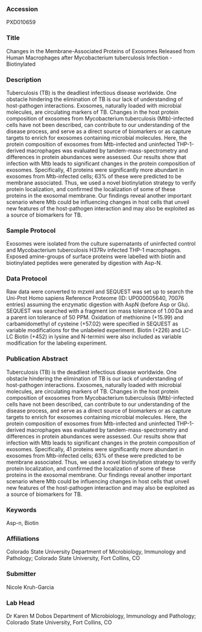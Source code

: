### Accession
PXD010659

### Title
Changes in the Membrane-Associated Proteins of Exosomes Released from Human Macrophages after Mycobacterium tuberculosis Infection - Biotinylated

### Description
Tuberculosis (TB) is the deadliest infectious disease worldwide. One obstacle hindering the elimination of TB is our lack of understanding of host-pathogen interactions. Exosomes, naturally loaded with microbial molecules, are circulating markers of TB. Changes in the host protein composition of exosomes from Mycobacterium tuberculosis (Mtb)-infected cells have not been described, can contribute to our understanding of the disease process, and serve as a direct source of biomarkers or as capture targets to enrich for exosomes containing microbial molecules. Here, the protein composition of exosomes from Mtb-infected and uninfected THP-1-derived macrophages was evaluated by tandem-mass-spectrometry and differences in protein abundances were assessed. Our results show that infection with Mtb leads to significant changes in the protein composition of exosomes. Specifically, 41 proteins were significantly more abundant in exosomes from Mtb-infected cells; 63% of these were predicted to be membrane associated. Thus, we used a novel biotinylation strategy to verify protein localization, and confirmed the localization of some of these proteins in the exosomal membrane. Our findings reveal another important scenario where Mtb could be influencing changes in host cells that unveil new features of the host-pathogen interaction and may also be exploited as a source of biomarkers for TB.

### Sample Protocol
Exosomes were isolated from the culture supernatants of uninfected control and Mycobacterium tuberculosis H37Rv infected THP-1 macrophages.  Exposed amine-groups of surface proteins were labelled with biotin and biotinylated peptides were generated by digestion with Asp-N.

### Data Protocol
Raw data were converted to mzxml and SEQUEST was set up to search the Uni-Prot Homo sapiens Reference Proteome (ID: UP000005640, 70076 entries) assuming the enzymatic digestion with AspN (before Asp or Glu). SEQUEST was searched with a fragment ion mass tolerance of 1.00 Da and a parent ion tolerance of 50 PPM. Oxidation of methionine (+15.99) and carbamidomethyl of cysteine (+57.02) were specified in SEQUEST as variable modifications for the unlabeled experiment. Biotin (+226) and LC-LC Biotin (+452) in lysine and N-termini were also included as variable modification for the labeling experiment.

### Publication Abstract
Tuberculosis (TB) is the deadliest infectious disease worldwide. One obstacle hindering the elimination of TB is our lack of understanding of host-pathogen interactions. Exosomes, naturally loaded with microbial molecules, are circulating markers of TB. Changes in the host protein composition of exosomes from Mycobacterium tuberculosis (Mtb)-infected cells have not been described, can contribute to our understanding of the disease process, and serve as a direct source of biomarkers or as capture targets to enrich for exosomes containing microbial molecules. Here, the protein composition of exosomes from Mtb-infected and uninfected THP-1-derived macrophages was evaluated by tandem-mass-spectrometry and differences in protein abundances were assessed. Our results show that infection with Mtb leads to significant changes in the protein composition of exosomes. Specifically, 41 proteins were significantly more abundant in exosomes from Mtb-infected cells; 63% of these were predicted to be membrane associated. Thus, we used a novel biotinylation strategy to verify protein localization, and confirmed the localization of some of these proteins in the exosomal membrane. Our findings reveal another important scenario where Mtb could be influencing changes in host cells that unveil new features of the host-pathogen interaction and may also be exploited as a source of biomarkers for TB.

### Keywords
Asp-n, Biotin

### Affiliations
Colorado State University
Department of Microbiology, Immunology and Pathology; Colorado State University, Fort Collins, CO

### Submitter
Nicole Kruh-Garcia

### Lab Head
Dr Karen M Dobos
Department of Microbiology, Immunology and Pathology; Colorado State University, Fort Collins, CO


